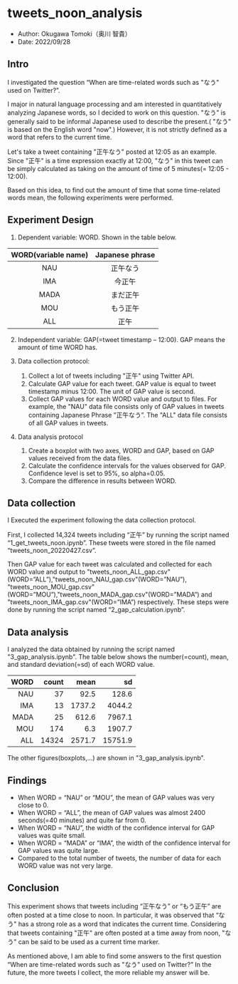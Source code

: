 # tweets_noon_analysis
- Author: Okugawa Tomoki（奥川 智貴）
- Date: 2022/09/28


## Intro
I investigated the question “When are time-related words such as "なう" used on Twitter?”.

I major in natural language processing and am interested in quantitatively analyzing Japanese words, so I decided to work on this question. 
"なう" is generally said to be informal Japanese used to describe the present.( "なう" is based on the English word "now".) 
However, it is not strictly defined as a word that refers to the current time.

Let's take a tweet containing "正午なう" posted at 12:05 as an example. Since "正午" is a time expression exactly at 12:00, "なう" in this tweet can be simply calculated as taking on the amount of time of 5 minutes(= 12:05 - 12:00). 

Based on this idea, to find out the amount of time that some time-related words mean, the following experiments were performed.

## Experiment Design
1. Dependent variable: WORD. Shown in the table below.

| WORD(variable name) | Japanese phrase |
| :-: | :-: |
| NAU | 正午なう |
| IMA | 今正午 |
| MADA | まだ正午 |
| MOU | もう正午 |
| ALL | 正午 |


2. Independent variable: GAP(=tweet timestamp – 12:00). GAP means the amount of time WORD has.
3. Data collection protocol:
    1. 	Collect a lot of tweets including "正午" using Twitter API. 
    2.	Calculate GAP value for each tweet. GAP value is equal to tweet timestamp minus 12:00. The unit of GAP value is second.
    3.	Collect GAP values for each WORD value and output to files. For example, the "NAU" data file consists only of GAP values in tweets containing Japanese Phrase ”正午なう”. The "ALL" data file consists of all GAP values in tweets.

4. Data analysis protocol
    1.	Create a boxplot with two axes, WORD and GAP, based on GAP values received from the data files.
    2.	Calculate the confidence intervals for the values observed for GAP. Confidence level is set to 95%, so alpha=0.05.
    3.	Compare the difference in results between WORD.

## Data collection
 I Executed the experiment following the data collection protocol. 

First, I collected 14,324 tweets including “正午” by running the script named “1_get_tweets_noon.ipynb”.
These tweets were stored in the file named “tweets_noon_20220427.csv”.

Then GAP value for each tweet was calculated and collected for each WORD value and output to "tweets_noon_ALL_gap.csv"(WORD=”ALL”),"tweets_noon_NAU_gap.csv"(WORD=”NAU”), "tweets_noon_MOU_gap.csv"(WORD=”MOU”),"tweets_noon_MADA_gap.csv"(WORD=”MADA”) and "tweets_noon_IMA_gap.csv"(WORD=”IMA”) respectively.
These steps were done by running the script named “2_gap_calculation.ipynb”.

## Data analysis
I analyzed the data obtained by running the script named "3_gap_analysis.ipynb".
The table below shows the number(=count), mean, and standard deviation(=sd) of each WORD value.

| WORD | count | mean | sd |
| -: | -: | -: | -: |
| NAU | 37 | 92.5 | 128.6 |
| IMA | 13 | 1737.2 | 4044.2 |
| MADA | 25 | 612.6 | 7967.1 |
| MOU | 174 | 6.3 | 1907.7 |
| ALL | 14324 | 2571.7 | 15751.9 |

The other figures(boxplots,...) are shown in "3_gap_analysis.ipynb".

## Findings
- When WORD = “NAU” or “MOU”, the mean of GAP values was very close to 0.
- When WORD = “ALL”, the mean of GAP values was almost 2400 seconds(=40 minutes) and quite far from 0.
- When WORD = “NAU”, the width of the confidence interval for GAP values was quite small. 
- When WORD = “MADA” or “IMA”, the width of the confidence interval for GAP values was quite large.
- Compared to the total number of tweets, the number of data for each WORD value was not very large.

## Conclusion
This experiment shows that tweets including “正午なう” or “もう正午” are often posted at a time close to noon. 
In particular, it was observed that “なう" has a strong role as a word that indicates the current time. 
Considering that tweets containing "正午" are often posted at a time away from noon, "なう" can be said to be used as a current time marker. 

As mentioned above, I am able to find some answers to the first question “When are time-related words such as "なう" used on Twitter?” 
In the future, the more tweets I collect, the more reliable my answer will be.


